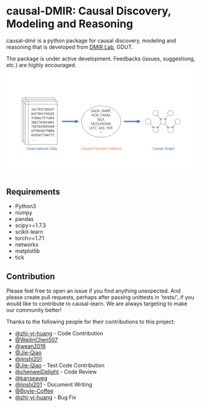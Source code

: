 # causal-DMIR: Causal Discovery, Modeling and Reasoning 

causal-dmir is a python package for causal discovery, modeling and reasoning that is developed from [DMIR Lab](https://dmir.gdut.edu.cn/), GDUT. 

The package is under active development. Feedbacks (issues, suggestiong, etc.) are highly encouraged.
![causal-discovery](https://github.com/DMIRLAB-Group/CDMIR/blob/main/images/causal-discovery.png)

## Requirements

- Python3
- numpy
- pandas
- scipy>=1.7.3
- scikit-learn
- torch>=1.7.1
- networkx
- matplotlib
- tick

## Contribution

Please feel free to open an issue if you find anything unexpected. And please create pull requests, perhaps after passing unittests in 'tests/', if you would like to contribute to causal-learn. We are always targeting to make our community better!

Thanks to the following people for their contributions to this project:

- [@zhi-yi-huang](https://github.com/zhi-yi-huang) - Code Contribution
- [@WeilinChen507](https://github.com/WeilinChen507)
- [@wean2016](https://github.com/wean2016)
- [@Jie-Qiao](https://github.com/Jie-Qiao)
- [@jinshi201](https://github.com/jinshi201)
- [@Jie-Qiao](https://github.com/Jie-Qiao) - Test Code Contribution
- [@chenweiDelight](https://github.com/chenweiDelight) - Code Review
- [@kanseaveg](https://github.com/kanseaveg)
- [@jinshi201](https://github.com/jinshi201) - Document Writing
- [@Boyle-Coffee](https://github.com/)
- [@zhi-yi-huang](https://github.com/zhi-yi-huang) - Bug Fix
